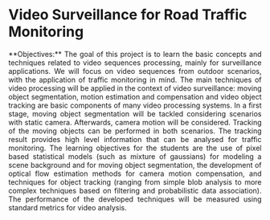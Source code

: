 # Video Surveillance for Road Traffic Monitoring

<p align="justify">**Objectives:** The goal of this project is to learn the basic concepts and techniques related to video sequences
processing, mainly for surveillance applications. We will focus on video sequences
from outdoor scenarios, with the application of traffic monitoring in mind. The main
techniques of video processing will be applied in the context of video surveillance: moving
object segmentation, motion estimation and compensation and video object tracking
are basic components of many video processing systems. In a first stage, moving object
segmentation will be tackled considering scenarios with static camera. Afterwards, camera
motion will be considered. Tracking of the moving objects can be performed in both
scenarios. The tracking result provides high level information that can be analysed for
traffic monitoring. The learning objectives for the students are the use of pixel based
statistical models (such as mixture of gaussians) for modeling a scene background and for
moving object segmentation, the development of optical flow estimation methods for camera
motion compensation, and techniques for object tracking (ranging from simple blob
analysis to more complex techniques based on filtering and probabilistic data association).
The performance of the developed techniques will be measured using standard metrics for
video analysis.</p>
